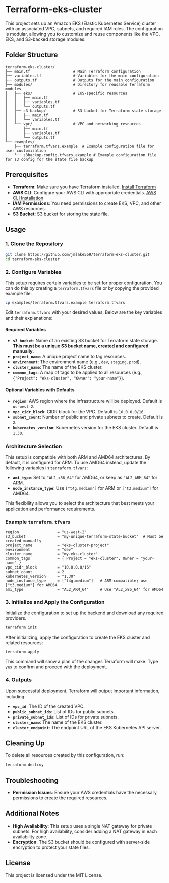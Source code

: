 
# Terraform-eks-cluster

This project sets up an Amazon EKS (Elastic Kubernetes Service) cluster with an associated VPC, subnets, and required IAM roles. The configuration is modular, allowing you to customize and reuse components like the VPC, EKS, and S3-backed storage modules.

## Folder Structure

```
terraform-eks-cluster/
├── main.tf                   # Main Terraform configuration
├── variables.tf              # Variables for the main configuration
├── outputs.tf                # Outputs for the main configuration
├── modules/                  # Directory for reusable Terraform modules
│   ├── eks/                  # EKS-specific resources
│   │   ├── main.tf
│   │   ├── variables.tf
│   │   └── outputs.tf
│   ├── s3-backup/            # S3 bucket for Terraform state storage
│   │   ├── main.tf
│   │   └── variables.tf
│   └── vpc/                  # VPC and networking resources
│       ├── main.tf
│       ├── variables.tf
│       └── outputs.tf
└── examples/
    ├── terraform.tfvars.example  # Example configuration file for user customization
    └── s3backup-config.tfvars.example # Example configuration file for s3 config for the state file backup
```

## Prerequisites

- **Terraform**: Make sure you have Terraform installed. [Install Terraform](https://www.terraform.io/downloads.html)
- **AWS CLI**: Configure your AWS CLI with appropriate credentials. [AWS CLI Installation](https://docs.aws.amazon.com/cli/latest/userguide/install-cliv2.html)
- **IAM Permissions**: You need permissions to create EKS, VPC, and other AWS resources.
- **S3 Bucket**: S3 bucket for storing the state file.

## Usage

### 1. Clone the Repository

```bash
git clone https://github.com/jmlake569/terraform-eks-cluster.git
cd terraform-eks-cluster
```

### 2. Configure Variables

This setup requires certain variables to be set for proper configuration. You can do this by creating a `terraform.tfvars` file or by copying the provided example file.

```bash
cp examples/terraform.tfvars.example terraform.tfvars
```

Edit `terraform.tfvars` with your desired values. Below are the key variables and their explanations:

#### Required Variables

- **`s3_bucket`**: Name of an existing S3 bucket for Terraform state storage. **This must be a unique S3 bucket name, created and configured manually.**
- **`project_name`**: A unique project name to tag resources.
- **`environment`**: The environment name (e.g., `dev`, `staging`, `prod`).
- **`cluster_name`**: The name of the EKS cluster.
- **`common_tags`**: A map of tags to be applied to all resources (e.g., `{"Project": "eks-cluster", "Owner": "your-name"}`).

#### Optional Variables with Defaults

- **`region`**: AWS region where the infrastructure will be deployed. Default is `us-west-2`.
- **`vpc_cidr_block`**: CIDR block for the VPC. Default is `10.0.0.0/16`.
- **`subnet_count`**: Number of public and private subnets to create. Default is `2`.
- **`kubernetes_version`**: Kubernetes version for the EKS cluster. Default is `1.30`.

### Architecture Selection

This setup is compatible with both ARM and AMD64 architectures. By default, it is configured for ARM. To use AMD64 instead, update the following variables in `terraform.tfvars`:

- **`ami_type`**: Set to `"AL2_x86_64"` for AMD64, or keep as `"AL2_ARM_64"` for ARM.
- **`node_instance_type`**: Use `["t4g.medium"]` for ARM or `["t3.medium"]` for AMD64.

This flexibility allows you to select the architecture that best meets your application and performance requirements.

### Example `terraform.tfvars`

```hcl
region                 = "us-west-2"
s3_bucket              = "my-unique-terraform-state-bucket"  # Must be created manually
project_name           = "eks-cluster-project"
environment            = "dev"
cluster_name           = "my-eks-cluster"
common_tags            = { Project = "eks-cluster", Owner = "your-name" }
vpc_cidr_block         = "10.0.0.0/16"
subnet_count           = 2
kubernetes_version     = "1.30"
node_instance_type     = ["t4g.medium"]   # ARM-compatible; use ["t3.medium"] for AMD64
ami_type               = "AL2_ARM_64"     # Use "AL2_x86_64" for AMD64
```

### 3. Initialize and Apply the Configuration

Initialize the configuration to set up the backend and download any required providers.

```bash
terraform init
```

After initializing, apply the configuration to create the EKS cluster and related resources:

```bash
terraform apply
```

This command will show a plan of the changes Terraform will make. Type `yes` to confirm and proceed with the deployment.

### 4. Outputs

Upon successful deployment, Terraform will output important information, including:

- **`vpc_id`**: The ID of the created VPC.
- **`public_subnet_ids`**: List of IDs for public subnets.
- **`private_subnet_ids`**: List of IDs for private subnets.
- **`cluster_name`**: The name of the EKS cluster.
- **`cluster_endpoint`**: The endpoint URL of the EKS Kubernetes API server.

## Cleaning Up

To delete all resources created by this configuration, run:

```bash
terraform destroy
```

## Troubleshooting

- **Permission Issues**: Ensure your AWS credentials have the necessary permissions to create the required resources.

## Additional Notes

- **High Availability**: This setup uses a single NAT gateway for private subnets. For high availability, consider adding a NAT gateway in each availability zone.
- **Encryption**: The S3 bucket should be configured with server-side encryption to protect your state files.

## License

This project is licensed under the MIT License.
